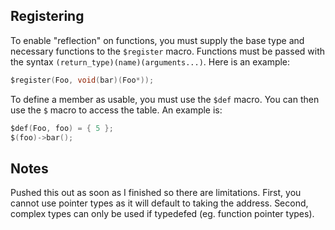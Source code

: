 ## Registering
To enable "reflection" on functions, you must supply the base type and necessary functions to the ``$register`` macro. Functions must be passed with the syntax ``(return_type)(name)(arguments...)``. Here is an example:
```c
$register(Foo, void(bar)(Foo*));
```
To define a member as usable, you must use the ``$def`` macro. You can then use the ``$`` macro to access the table. An example is:
```c
$def(Foo, foo) = { 5 };
$(foo)->bar();
```

## Notes
Pushed this out as soon as I finished so there are limitations.
First, you cannot use pointer types as it will default to taking the address. Second, complex types can only be used if typedefed (eg. function pointer types).

